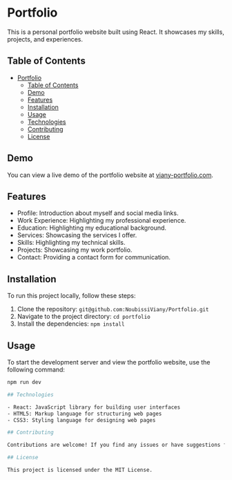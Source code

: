 # Portfolio

This is a personal portfolio website built using React. It showcases my skills, projects, and experiences.

## Table of Contents

- [Portfolio](#portfolio)
  - [Table of Contents](#table-of-contents)
  - [Demo](#demo)
  - [Features](#features)
  - [Installation](#installation)
  - [Usage](#usage)
  - [Technologies](#technologies)
  - [Contributing](#contributing)
  - [License](#license)

## Demo

You can view a live demo of the portfolio website at [viany-portfolio.com](https://viany-portfolio.netlify.app/).

## Features

- Profile: Introduction about myself and social media links.
- Work Experience: Highlighting my professional experience.
- Education: Highlighting my educational background.
- Services: Showcasing the services I offer.
- Skills: Highlighting my technical skills.
- Projects: Showcasing my work portfolio.
- Contact: Providing a contact form for communication.

## Installation

To run this project locally, follow these steps:

1. Clone the repository: `git@github.com:NoubissiViany/Portfolio.git`
2. Navigate to the project directory: `cd portfolio`
3. Install the dependencies: `npm install`

## Usage

To start the development server and view the portfolio website, use the following command:

```bash
npm run dev

## Technologies

- React: JavaScript library for building user interfaces
- HTML5: Markup language for structuring web pages
- CSS3: Styling language for designing web pages

## Contributing

Contributions are welcome! If you find any issues or have suggestions for improvements, please open an issue or submit a pull request.

## License

This project is licensed under the MIT License.
